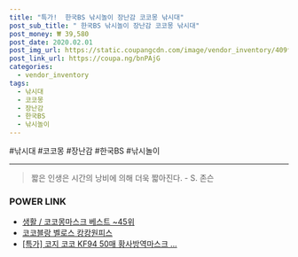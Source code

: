 ```yaml
--- 
title: "특가!  한국BS 낚시놀이 장난감 코코몽 낚시대" 
post_sub_title: " 한국BS 낚시놀이 장난감 코코몽 낚시대" 
post_money: ₩ 39,580 
post_date: 2020.02.01 
post_img_url: https://static.coupangcdn.com/image/vendor_inventory/409f/3edf75ddd504f348035ed6ab7a9d083257b3f0be56144513893aec31ab67.jpg 
post_link_url: https://coupa.ng/bnPAjG 
categories: 
  - vendor_inventory 
tags: 
  - 낚시대 
  - 코코몽 
  - 장난감 
  - 한국BS 
  - 낚시놀이 
--- 
```

  #낚시대 #코코몽 #장난감 #한국BS #낚시놀이 
<hr> 

> 짧은 인생은 시간의 낭비에 의해 더욱 짧아진다. - S. 존슨   


### POWER LINK

* <a href="https://blog.naver.com/santokki14/221792532484" target="_blank">생활 / 코코몽마스크 베스트 ~45위</a>
* <a href="https://blog.naver.com/fasyy4321/221789358928" target="_blank">코코블랑 벨로스 캉캉원피스</a>
* <a href="https://blog.naver.com/an0733/221789394950" target="_blank">[특가] 코지 코코 KF94 50매 황사방역마스크 ...</a>
